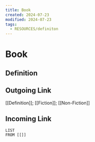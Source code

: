 ```yaml
---
title: Book
created: 2024-07-23
modified: 2024-07-23
tags:
  - RESOURCES/definiton
---
```

# Book
## Definition

## Outgoing Link
[[Definition]]; [[Fiction]]; [[Non-Fiction]]
## Incoming Link
```dataview
LIST
FROM [[]]
```
